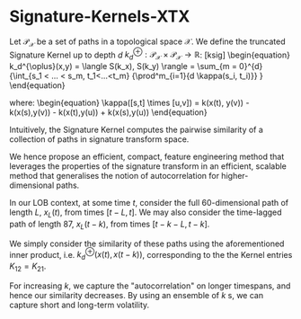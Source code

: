 # Signature-Kernels-XTX

Let $\mathcal{P}_\mathcal{X}$ be a set of paths in a topological space $\mathcal{X}$. We define the truncated Signature Kernel up to depth $d$ $k_d^{\oplus}: \mathcal{P}_\mathcal{X} \times \mathcal{P}_\mathcal{X} \rightarrow \mathbb{R}$:  [ksig]
\begin{equation}
    k_d^{\oplus}(x,y) = \langle S(k_x), S(k_y) \rangle
    = \sum_{m = 0}^{d}{\int_{s_1 < ... < s_m, t_1<...<t_m} {\prod^m_{i=1}{d \kappa(s_i, t_i)}} }
\end{equation}

where:
\begin{equation}
    \kappa([s,t] \times [u,v]) = k(x(t), y(v)) - k(x(s),y(v)) - k(x(t),y(u)) + k(x(s),y(u))
\end{equation}

Intuitively, the Signature Kernel computes the pairwise similarity of a collection of paths in signature transform space.

We hence propose an efficient, compact, feature engineering method that leverages the properties of the signature transform in an efficient, scalable method that generalises the notion of autocorrelation for higher-dimensional paths.

In our LOB context, at some time $t$, consider the full $60$-dimensional path of length $L$, $x_L(t)$, from times $[t-L, t]$. We may also consider the time-lagged path of length 87, $x_L(t-k)$, from times $[t-k-L, t-k]$.

We simply consider the similarity of these paths using the aforementioned inner product, i.e. $k_d^{\oplus}(x(t),x(t-k))$, corresponding to the the Kernel entries $K_{12} = K_{21}$.

For increasing $k$, we capture the "autocorrelation" on longer timespans, and hence our similarity decreases. By using an ensemble of $k$ s, we can capture short and long-term volatility. 
